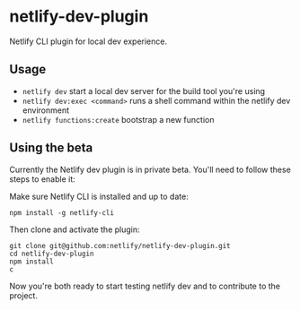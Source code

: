 # netlify-dev-plugin

Netlify CLI plugin for local dev experience.

## Usage

- `netlify dev` start a local dev server for the build tool you're using
- `netlify dev:exec <command>` runs a shell command within the netlify dev environment
- `netlify functions:create` bootstrap a new function

## Using the beta

Currently the Netlify dev plugin is in private beta. You'll need to follow these steps to enable it:

Make sure Netlify CLI is installed and up to date:

```
npm install -g netlify-cli
```

Then clone and activate the plugin:

```
git clone git@github.com:netlify/netlify-dev-plugin.git
cd netlify-dev-plugin
npm install
c
```

Now you're both ready to start testing netlify dev and to contribute to the project.
